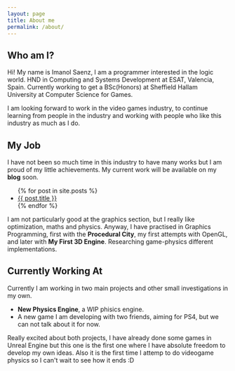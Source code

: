 ```yaml
---
layout: page
title: About me
permalink: /about/
---
```


## Who am I?
Hi! My name is Imanol Saenz, I am a programmer interested in the logic world. HND in Computing and Systems Development at ESAT, Valencia, Spain. Currently working to get a BSc(Honors) at Sheffield Hallam University at Computer Science for Games. 

I am looking forward to work in the video games industry, to continue learning from people in the industry and working with people who like this industry as much as I do. 

## My Job
I have not been so much time in this industry to have many works but I am proud of my little achievements. My current work will be available on my **blog** soon.

<ul>
  {% for post in site.posts %}
    <li>
      <a href="{{ post.url }}">{{ post.title }}</a>
    </li>
  {% endfor %}
</ul>

I am not particularly good at the graphics section, but I really like optimization, maths and physics. Anyway, I have practised in Graphics Programming, first with the **Procedural City**, my first attempts with OpenGL, and later with **My First 3D Engine**. Researching game-physics different implementations.


## Currently Working At

Currently I am working in two main projects and other small investigations in my own. 

* **New Physics Engine**, a WIP phisics engine.
* A new game I am developing with two friends, aiming for PS4, but we can not talk about it for now.

Really excited about both projects, I have already done some games in Unreal Engine but this one is the first one where I have absolute freedom to develop my own ideas. Also it is the first time I attemp to do videogame physics so I can't wait to see how it ends :D

